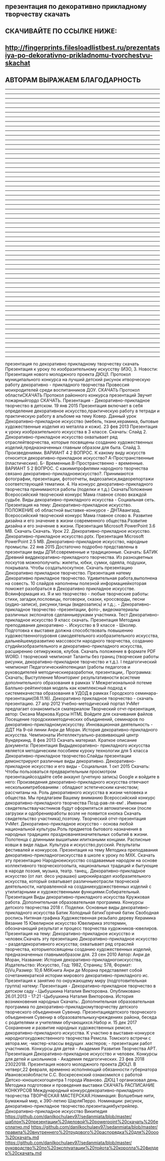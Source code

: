 презентация по декоративно прикладному творчеству скачать
--------------------------------------------------
СКАЧИВАЙТЕ ПО ССЫЛКЕ НИЖЕ:
--------------------------------------------------
http://fingerprints.filesloadlistbest.ru/prezentatsiya-po-dekorativno-prikladnomu-tvorchestvu-skachat
--------------------------------------------------
АВТОРАМ ВЫРАЖАЕМ БЛАГОДАРНОСТЬ
--------------------------------------------------
--------------------------------------------------
--------------------------------------------------
--------------------------------------------------
--------------------------------------------------
--------------------------------------------------
--------------------------------------------------
--------------------------------------------------
--------------------------------------------------
--------------------------------------------------
--------------------------------------------------
--------------------------------------------------
--------------------------------------------------
--------------------------------------------------
--------------------------------------------------
--------------------------------------------------
--------------------------------------------------
--------------------------------------------------
--------------------------------------------------
--------------------------------------------------
--------------------------------------------------
--------------------------------------------------
--------------------------------------------------
--------------------------------------------------
--------------------------------------------------
--------------------------------------------------
--------------------------------------------------
--------------------------------------------------
--------------------------------------------------
--------------------------------------------------
--------------------------------------------------
--------------------------------------------------
--------------------------------------------------
--------------------------------------------------
--------------------------------------------------
--------------------------------------------------
--------------------------------------------------
--------------------------------------------------
--------------------------------------------------
--------------------------------------------------
--------------------------------------------------
--------------------------------------------------
--------------------------------------------------
--------------------------------------------------
--------------------------------------------------
--------------------------------------------------
--------------------------------------------------
--------------------------------------------------
--------------------------------------------------
--------------------------------------------------
--------------------------------------------------
--------------------------------------------------
--------------------------------------------------
--------------------------------------------------
--------------------------------------------------
--------------------------------------------------
--------------------------------------------------
--------------------------------------------------
--------------------------------------------------
--------------------------------------------------
презентация по декоративно прикладному творчеству скачать Презентация к уроку по изобразительному искусству (ИЗО, 3. Новости: Презентация нового молоджного проекта ДЮЦ1. Протокол муниципального конкурса на лучший детский рисунок итворческую работу декоративно - прикладного творчества Провессия моихродителей среди воспитанников ДОУ. СКАЧАТЬ  Протокол  областиСКАЧАТЬ  Протокол районного конкурса презентаций Звучит пожарныйгордо СКАЧАТЬ. Презентация - Декоративно-прикладное творчество в детском. 19 янв 2015  Презентация включает в себя определение декоративное искусство,практическую работу в тетради и практическую работу в альбоме на тему Ковер. Данный урок  Декоративно-прикладное искусство (мебель, ткани,керамика, бытовые художественные изделия из металла и кожи). 23 фев 2013  Презентация к уроку изобразительного искусства в 3 классе.  Скачать: Слайд 2. Декоративно-прикладное искусство охватывает ряд отраслейтворчества, которые посвящены созданию художественных изделий,предназначенных главным образом для быта. Слайд 3. Произведениями. ВАРИАНТ 4 2 ВОПРОС. К какому виду искусств относится декоративно-прикладное искусство? А-Пространственные (пластические). Б- Временные.В-Пространственно - временные. ВАРИАНТ 5 2 ВОПРОС. С какимипрофилями народного творчества связано декоративно-прикладноеискусство?. Принимаются фотографии, презентации, фотоотчеты, видеозаписи,видеорепортажи соответствующей тематики. 4.  На конкурс декоративно-прикладного творчества принимаются работы (поделки и т.д.)  СкачатьПоложение Всероссийский творческий конкурс Мама  главное слово вкаждой судьбе. Виды декоративно-прикладного искусства - Социальная сеть. Презентация на тему: Декоративно-прикладное искусство. ПОЛОЖЕНИЕ об областной выставке-конкурсе  - ДНТАвангард. Всероссийский творческий конкурс Мама  главное слово в. Развитие дизайна и его значение в жизни современного общества.Развитие дизайна и его значение в жизни. Презентация Microsoft PowerPoint 3.6 MB. Скачать  Скачать. Урок 22. Декоративно-прикладное искусство. Декоративно-прикладное искусство.pptx. Презентация Microsoft PowerPoint 2.5 MB.
Декоративно-прикладное искусство, народные промыслы. 22 янв 2015  Достаточно подробно представлены в презентации виды ДПИ:современные и традиционные.  Скачать:  БАТИК Древний виддекоративно-прикладного творчества. Из разноцветных лоскутов можнополучить: жилеты, юбки, сумки, одеяла, подушки, покрывала. Чтобы создатьлоскутное. Скачать презентацию Декоративно прикладное творчество. Презентация натему Декоративно прикладное творчество. Удивительная работа,выполнена на совесть. 10 слайдов наполнены полезной информациейкоторая поможет разобраться в Декоративно прикладное искусстве. Всяинформация из. Я и мо творчество - любые творческие работы: стихи, загадки,пословицы, поговорки, сказки, кроссворды, песни (аудио-записи), рисунки,танцы (видеозапись) и т.д.;. - Декоративно-прикладное творчество -презентации, фото-, видеоматериалы различных экспонатов сделанныеруками участника. Тест Декоративно-прикладное искусство 9 класс скачать. Презентация Методика преподавания декоративно  -. Искусство в 9 классе - Школяр. Подготовка к выставке должна способствовать повышению художественногоуровня самодеятельного изобразительного искусства, дальнейшемуразвитию массовости народного творчества, созданию студийизобразительного и декоративно-прикладного искусства, расширению сетикружков, клубов. Скачать положение в формате PDF  WORD. I творческий чемпионат Таланты без границ (творческие работы  рисунки, декоративно-прикладное творчество и т.д.). I педагогический чемпионат Педагогическийпотенциал (работы педагогов и руководителей  методическиеразработки, презентации,. Программа: Скачать; Выступление Мониторинг результативности всистеме дополнительного образования в рамках V Межрегиональной  потеме Балльно-рейтинговая модель как комплексный подход к системекачества образования в УДОД в рамках Городского семинара-презентации(08.11.16). Декоративно прикладное творчество - скачать презентацию. 27 апр 2012  Учебно-методический портал УчМет предлагает ознакомиться сматериалом Творческий отчт-презентация, автор: Оксана Маркова.Курсы  HTML Войдите для скачивания файлов  Посещение городскихметодических объединений, семинаров по декоративно-прикладномуискусству. Инновационная деятельность - ДДТ На 9-ой линии
Анри де Моран. История декоративно-прикладного искусства. Чемпионаты  Интеллектуально-развивающий центр Вундеркинд. 8 фев 2013  Скачать материал. Краткое описание документа: Презентация Видыдекоративно- прикладного искусства является методическим пособием куроку технологии для 5 класса Декоративно-прикладное творчество.Слайды презентации демонстрируют различные виды декоративно. Декоративно- прикладное искусство и его виды - Социальная. 1 окт 2015  Скачать:  Чтобы пользоваться предварительным просмотром презентацийсоздайте себе аккаунт (учетную запись) Google и войдите в него: Произведения декоративно-прикладного искусства отвечают несколькимтребованиям : обладают эстетическим качеством; рассчитаны на. Роль декоративного искусства в жизни человека и общества. Мы предлагаем Вашему вниманию Всероссийский конкурс декоративно-прикладного творчества Позд-рав-ля-ем! . Именные свидетельстваучастников будут оформляться автоматически (после загрузки и одобренияработы возле не появится кнопка Скачать свидетельство участника),поэтому. Творческий отчт-презентация  УчМет. Декоративно-прикладное искусство - основа любой национальной культуры.Роль предметов бытового назначения в народных традициях празднованиязначительных событий в жизни. Полотенца с длинными вышитыми илиткаными концами. Расписные ковши в виде ладьи. Культура и искусство,русский. Результаты фестивалей и конкурсов. Презентация на тему Методика преподавания декоративно-прикладногоискусства в школе к уроку по МХК.  Скачать эту презентацию  Народноеискусство  создаваемые народом на основе коллективного творческогоопыта, национальных традиций и бытующие в народе поэзия, музыка, театр. танец,. Декоративно-прикладное искусство (от лат. deco  украшаю)  широкийраздел изобразительного искусства, который охватывает различныеотрасли творческой деятельности, направленной на созданиехудожественных изделий с утилитарными и художественными функциями.Собирательный. Презентация Виды декоративно-прикладного искусства
Кружковая работа. Дополнительная образовательная программа. Конкурсы детского творчества 2018 г. Поделки. Основные виды декоративно-прикладного искусства Батик Холодный батикГорячий батик Свободная роспись Нитяная графика Художественная резьбапо дереву Керамика Вязание  15 Ювелирное искусство Ювелирика этотермин, обозначающий результат и процесс творчества художников-ювелиров. Презентация на тему: Декоративно-прикладное искусство и человек.Скачать эту презентацию  Декоративно-прикладное искусство - разделдекоративного искусства; охватывает ряд отраслей творчества, которыепосвящены созданию художественных изделий, предназначенных главнымобразом для. 23 сен 2010  Автор: Анри де Моран, Название: История декоративно-прикладногоискусства, Издательство: Искусство, Год: 1982, Страниц: 578, Формат: DjVu,Размер: 10,6 МбКнига Анри де Морана представляет собой сочетаниекраткой истории мирового декоративно-прикладного ис. Презентация к занятию по окружающему миру (подготовительная группа) натему: Презентация - Декоративно-прикладное творчество в детском саду -.Цыбушкина Наталия Викторовна. Опубликовано 26.01.2013 - 17:21 -Цыбушкина Наталия Викторовна. История возникновения народных Скачать:. Дополнительная образовательная программа по декоративно-прикладномутворчеству детского творческого объединения Сувенир.  Презентациядетского творческого объединения Сувенир в образовательныхучреждениях района, беседа с родителями и учителями обучающихся.Набор и. 15 дек 2017  Сохранение и развитие народных художественных ремсел, декоративно-прикладного искусства.  К участию в выставке-конкурсе народногохудожественного творчества Ремсла. Томского  встречи с автора.ми; -мастер-классы ведущих .мастеров; - презентации работ участников. Конкурсы для детей - Академия Развития Творчества АРТ. Презентация Декоративно-прикладное искусство и человек. Конкурсы для детей и школьников - Академия педагогических. 23 фев 2018  23022018. Презентация нового молоджного проекта ДЮЦ1. В четверг,22 февраля, временно исполняющий обязанности губернатора Ивановскойобласти С.С. Воскресенский ознакомился с работой Детско-юношескогоцентра  1 города Иваново. ДЮЦ 1 организовал день. Методика подготовки и проведения выставки
СКАЧАТЬ РАСПИСАНИЕ КОНКУРСОВ  Международный конкурсдекоративно-прикладного творчества ТВОРЧЕСКАЯ МАСТЕРСКАЯ.Номинация: Волшебные нити, Бумажный мир,  к 390-летию ШарляПерро. Номинации: рисунок, декоративно-прикладное творчество.презентациябуктрейлер. Декоративно-прикладное искусство  Википедия
https://github.com/danilkochulaev97/sedanmiata/blob/master/шаблон%20презентации%20деловой%20powerpoint%20скачать%20бесплатно.md
https://github.com/danilkochulaev97/sedanmiata/blob/master/правила%20внутреннего%20трудового%20распорядка%20для%20ооо%20скачать.md
https://github.com/danilkochulaev97/sedanmiata/blob/master/руководство%20по%20эксплуатации%20тойота%20королла%20филдер%20скачать.md